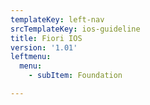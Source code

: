 ```yaml
---
templateKey: left-nav
srcTemplateKey: ios-guideline
title: Fiori IOS
version: '1.01'
leftmenu:
  menu:
    - subItem: Foundation

---
```


